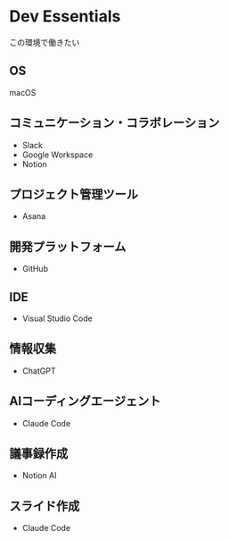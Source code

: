 # Dev Essentials

この環境で働きたい

## OS
macOS

## コミュニケーション・コラボレーション
- Slack
- Google Workspace
- Notion

## プロジェクト管理ツール
- Asana

## 開発プラットフォーム
- GitHub

## IDE
- Visual Studio Code

## 情報収集
- ChatGPT

## AIコーディングエージェント
- Claude Code

## 議事録作成
- Notion AI

## スライド作成
- Claude Code

